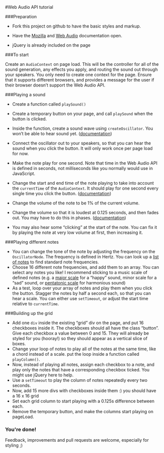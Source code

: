 #Web Audio API tutorial

###Preparation
* Fork this project on github to have the basic styles and markup.

* Have the [Mozilla](https://developer.mozilla.org/en-US/docs/Web/API/AudioContext) 
and [Web Audio](http://webaudio.github.io/web-audio-api/) documentation open. 

* jQuery is already included on the page

###To start

Create an `AudioContext` on page load.  This will be the controller for all of the sound generation, any effects you apply, and routing the sound out through your speakers. You only need to create one context for the page. Ensure that it supports different browsers, and provides a message for the user if their browser doesn’t support the Web Audio API.

###Playing a sound
* Create a function called `playSound()`
* Create a temporary button on your page, and call `playSound` when the button is clicked. 
* Inside the function, create a sound wave using `createOscillator`. You won’t be able to hear sound yet. ([documentation](https://developer.mozilla.org/en-US/docs/Web/API/AudioContext.createOscillator))

* Connect the oscillator out to your speakers, so that you can hear the sound when you click the button. It will only work once per page load for now.
* Make the note play for one second. Note that time in the Web Audio API is defined in seconds, not milliseconds like you normally would use in JavaScript.
* Change the start and end time of the note playing to take into account the `currentTime` of the `AudioContext`. It should play for one second every single time you click the button. ([documentation](https://developer.mozilla.org/en-US/docs/Web/API/AudioContext.currentTime))
* Change the volume of the note to be 1% of the current volume. 
* Change the volume so that it is loudest at 0.125 seconds, and then fades out. You may have to do this in phases. ([documentation](http://webaudio.github.io/web-audio-api/#the-audioparam-interface))
* You may also hear some “clicking” at the start of the note. You can fix it by playing the note at very low volume at first, then increasing it.

###Playing different notes
* You can change the tone of the note by adjusting the frequency on the `OscillatorNode`. The frequency is defined in Hertz. You can look up a [list of notes](http://www.phy.mtu.edu/~suits/notefreqs.html) to find standard note frequencies.
* Choose 16 different note frequencies, and add them to an array. You can select any notes you like!  I recommend sticking to a music scale of defined notes (e.g. a [major scale](http://www.musictheorysite.com/major-scales/list-of-all-major-scales) for a “happy” sound, minor scale for a “sad” sound, or [pentatonic scale](http://www.musictheorysite.com/pentatonic-scales) for harmonious sound) 
* As a test, loop over your array of notes and play them when you click the button. Stagger the notes by half a second each, so that you can hear a scale. You can either use `setTimeout`, or adjust the start time relative to `currentTime`.


###Building up the grid
* Add one `div` inside the existing “grid” div on the page, and put 16 checkboxes inside it. The checkboxes should all have the class “button”. Give each checkbox a value between 0 and 15. They will already be styled for you (hooray!) so they should appear as a vertical slice of boxes.  
* Change your loop of notes to play all of the notes at the same time, like a chord instead of a scale. put the loop inside a function called `playColumn()`.
* Now, instead of playing all notes, assign each checkbox to a note, and play only the notes that have a corresponding checkbox ticked. You might use jQuery here to help. 
* Use a `setTimeout` to play the column of notes repeatedly every two seconds. 
* Now, add 15 more divs with checkboxes inside them :) you should have a 16 x 16 grid 
* Set each grid column to start playing with a 0.125s difference between each.  
* Remove the temporary button, and make the columns start playing on pageLoad.

### You're done!
Feedback, improvements and pull requests are welcome, especially for styling ;)